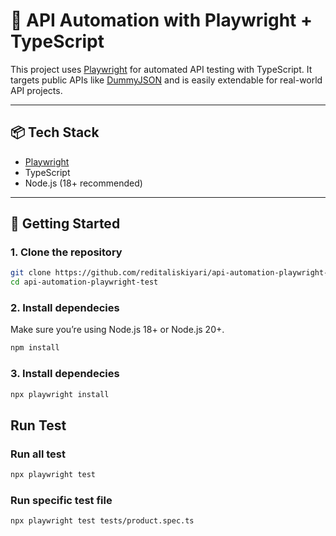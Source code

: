 # 🧪 API Automation with Playwright + TypeScript

This project uses [Playwright](https://playwright.dev/) for automated API testing with TypeScript. It targets public APIs like [DummyJSON](https://dummyjson.com) and is easily extendable for real-world API projects.

---

## 📦 Tech Stack

- [Playwright](https://playwright.dev/)
- TypeScript
- Node.js (18+ recommended)

---

## 🚀 Getting Started

### 1. Clone the repository

```bash
git clone https://github.com/reditaliskiyari/api-automation-playwright-test.git
cd api-automation-playwright-test
```

### 2. Install dependecies

Make sure you’re using Node.js 18+ or Node.js 20+.

```bash
npm install
```

### 3. Install dependecies

```bash
npx playwright install
```

## Run Test

### Run all test

```bash
npx playwright test
```

### Run specific test file

```bash
npx playwright test tests/product.spec.ts
```


